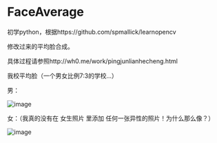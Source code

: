 # FaceAverage
初学python，根据https://github.com/spmallick/learnopencv 

修改过来的平均脸合成。

具体过程请参照http://wh0.me/work/pingjunlianhecheng.html

我校平均脸（一个男女比例7:3的学校...）

男：

![image](http://7xrgwc.com1.z0.glb.clouddn.com/pingjunlan%E5%85%A8%E6%A0%A1%E7%94%B7.png)

女：（我真的没有在 女生照片 里添加 任何一张异性的照片！为什么那么像？）

![image](http://7xrgwc.com1.z0.glb.clouddn.com/pingjunlan%E5%85%A8%E6%A0%A1%E5%A5%B3.png)
